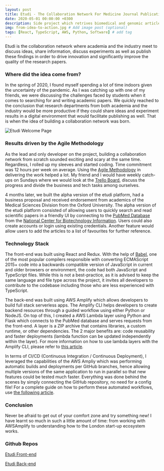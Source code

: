 ```yaml
---
layout: post
title: Etudi - The Collaboration Network For Medicine Journal Publications
date: 2020-05-01 00:00:00 +0300
description: Side project which retrives biomedical and genomic articles from National Center for Biotechnology Information Databases. # Add post description (optional)
img: from-idea-to-action.jpg # Add image post (optional)
tags: [React, TypeScript, AWS, Python, Software] # add tag
---
```


Etudi is the collaboration network where academia and the industry meet to discuss ideas, share information, discuss experiments as well as publish these findings in order to drive innovation and significantly improve the quality of the research papers. 

### Where did the idea come from?

In the spring of 2020, I found myself spending a lot of time indoors given the uncertainty of the pandemic. As I was catching up with one of my friends, we were discussing the challenges faced by students when it comes to searching for and writing academic papers. We quickly reached to the conclusion that research departments from both academia and the industry would be more productive if they could share ideas and experiment results in a digital environment that would facilitate publishing as well. That is when the idea of building a collaboration network was born.

![Etudi Welcome Page]({{site.baseurl}}/assets/img/etudi.png)

### Results driven by the Agile Methodology

As the lead and only developer on the project, building a collaboration network from scratch sounded exciting and scary at the same time. Regardless, I rolled up my sleeves and started coding. Time commitment was 12 hours per week on average. Using the [Agile Methodology][agile] in delivering the work helped a lot. My friend and I would have weekly catch-ups on Sundays where we would look at the [Trello Board][trello], discuss the progress and divide the business and tech tasks among ourselves.

4 months later, we built the alpha version of the etudi platform, had a business proposal and received endorsement from academics of the Medical Sciences Division from the Oxford University. The alpha version of the etudi platform consisted of allowing users to quickly search and read scientific papers in a friendly UI by connecting to the [PubMed Database][pubmed] from the [National Center for Biotechnology Information][ncbi]. Users could also create accounts or login using existing credentials. Another feature would allow users to add the articles to a list of favourites for further reference.

### Technology Stack

The front-end was built using React and Redux. With the help of [Babel][babel], one of the most popular compilers responsible with converting ECMAScript 2015+ code into a backwards compatible version of JavaScript in current and older browsers or environment, the code had both JavaScript and TypeScript files. While this is not a best-practice, as it is advised to keep the same language and file type across the project, it invites all developers to contribute to the codebase including those who are less experienced with TypeScript.

The back-end was built using AWS Amplify which allows developers to build full stack serverless apps. The Amplify CLI helps developers to create backend resources through a guided workflow using either Python or NodeJS. On top of this, I created a AWS Lambda layer using Python and Flask which connects to the PubMed database and serves requests from the front-end. A layer is a ZIP archive that contains libraries, a custom runtime, or other dependencies. The 2 major benefits are: code reusability and faster deployments (lambda function can be updated independently within the layer). For more information on how to use lambda layers with the Amplify CLI, please refer to [this article][article]. 

In terms of CI/CD (Continuous Integration / Continuous Deployment), I leveraged the capabilities of the AWS Ampliy which was performing automatic builds and deployments per GitHub branches, hence allowing multiple versions of the same application to run in parallel so that new features could be tested much faster. Everything was done behind the scenes by simply connecting the GitHub repository, no need for a config file! For a complete guide on how to perform these automated workflows, use [the following article][article2].

### Conclusion

Never be afraid to get out of your comfort zone and try something new! I have learnt so much in such a little amount of time: from working with AWSAmplify to understanding how to the London start-up ecosystem works.  


### Github Repos
[Etudi Front-end][etudiweb]

[Etudi Back-end][etudi]


[agile]: https://medium.com/zenkit/agile-methodology-an-overview-7c7e3b398c3d
[trello]: https://trello.com/en-GB/tour
[pubmed]: https://pubmed.ncbi.nlm.nih.gov/
[ncbi]: https://www.ncbi.nlm.nih.gov/
[babel]: https://babeljs.io/
[article]: https://aws.amazon.com/blogs/mobile/how-to-use-lambda-layers-with-the-amplify-cli/
[article2]: https://aws.amazon.com/blogs/mobile/complete-guide-to-full-stack-ci-cd-workflows-with-aws-amplify/
[etudiweb]: https://github.com/andreeaionescu/etudiweb
[etudi]: https://github.com/andreeaionescu/etudi
